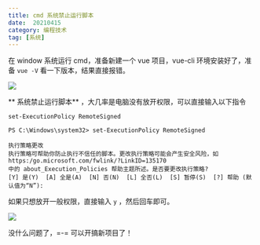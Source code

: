 ```yaml
---
title: cmd 系统禁止运行脚本
date:  20210415
category: 编程技术
tag: [系统]
---
```


在 window 系统运行 cmd，准备新建一个 vue 项目，vue-cli 环境安装好了，准备 `vue -V` 看一下版本，结果直接报错。

![](https://cdn.jsdelivr.net/gh/shuxhan/pic-cdn@8ac002de2eef839e58c249bd01fd0ed4d78c0ee1/2021/04/15/433d9a5e9fd2cc05a17d1463714595cc.png)

** 系统禁止运行脚本** ，大几率是电脑没有放开权限，可以直接输入以下指令

```shell
set-ExecutionPolicy RemoteSigned
```

```shell
PS C:\Windows\system32> set-ExecutionPolicy RemoteSigned

执行策略更改
执行策略可帮助你防止执行不信任的脚本。更改执行策略可能会产生安全风险，如 https:/go.microsoft.com/fwlink/?LinkID=135170
中的 about_Execution_Policies 帮助主题所述。是否要更改执行策略?
[Y] 是(Y)  [A] 全是(A)  [N] 否(N)  [L] 全否(L)  [S] 暂停(S)  [?] 帮助 (默认值为“N”): 
```

如果只想放开一般权限，直接输入 `y` ，然后回车即可。

![](https://cdn.jsdelivr.net/gh/shuxhan/pic-cdn@bbab3d2386329b93481ee4ff3afe3a52704ec2b0/2021/04/15/d66d778c34a6c2710755e8b4606c81c7.png)

没什么问题了，=-= 可以开搞新项目了！

